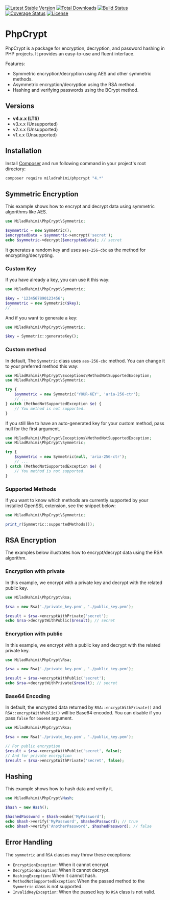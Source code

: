 [![Latest Stable Version](https://poser.pugx.org/miladrahimi/phpcrypt/v/stable)](https://packagist.org/packages/miladrahimi/phpcrypt)
[![Total Downloads](https://poser.pugx.org/miladrahimi/phpcrypt/downloads)](https://packagist.org/packages/miladrahimi/phpcrypt)
[![Build Status](https://travis-ci.org/miladrahimi/phpcrypt.svg?branch=master)](https://travis-ci.org/miladrahimi/phpcrypt)
[![Coverage Status](https://coveralls.io/repos/github/miladrahimi/phpcrypt/badge.svg?branch=master)](https://coveralls.io/github/miladrahimi/phpcrypt?branch=master)
[![License](https://poser.pugx.org/miladrahimi/phpcrypt/license)](https://packagist.org/packages/miladrahimi/phpcrypt)

# PhpCrypt

PhpCrypt is a package for encryption, decryption, and password hashing in PHP projects. It provides an easy-to-use and fluent interface.

Features:
* Symmetric encryption/decryption using AES and other symmetric methods.
* Asymmetric encryption/decryption using the RSA method.
* Hashing and verifying passwords using the BCrypt method.

## Versions

* **v4.x.x (LTS)**
* v3.x.x (Unsupported)
* v2.x.x (Unsupported)
* v1.x.x (Unsupported)

## Installation

Install [Composer](https://getcomposer.org) and run following command in your project's root directory:

```bash
composer require miladrahimi/phpcrypt "4.*"
```

## Symmetric Encryption

This example shows how to encrypt and decrypt data using symmetric algorithms like AES.

```php
use MiladRahimi\PhpCrypt\Symmetric;

$symmetric = new Symmetric();
$encryptedData = $symmetric->encrypt('secret');
echo $symmetric->decrypt($encryptedData); // secret
```

It generates a random key and uses `aes-256-cbc` as the method for encrypting/decrypting.

### Custom Key

If you have already a key, you can use it this way:

```php
use MiladRahimi\PhpCrypt\Symmetric;

$key = '1234567890123456';
$symmetric = new Symmetric($key);
// ...
```

And if you want to generate a key:

```php
use MiladRahimi\PhpCrypt\Symmetric;

$key = Symmetric::generateKey();
```

### Custom method

In default, The `Symmetric` class uses `aes-256-cbc` method. You can change it to your preferred method this way:

```php
use MiladRahimi\PhpCrypt\Exceptions\MethodNotSupportedException;
use MiladRahimi\PhpCrypt\Symmetric;

try {
    $symmetric = new Symmetric('YOUR-KEY', 'aria-256-ctr');
    // ...
} catch (MethodNotSupportedException $e) {
    // You method is not supported.
}
```

If you still like to have an auto-generated key for your custom method, pass null for the first argument.

```php
use MiladRahimi\PhpCrypt\Exceptions\MethodNotSupportedException;
use MiladRahimi\PhpCrypt\Symmetric;

try {
    $symmetric = new Symmetric(null, 'aria-256-ctr');
    // ...
} catch (MethodNotSupportedException $e) {
    // You method is not supported.
}
```

### Supported Methods

If you want to know which methods are currently supported by your installed OpenSSL extension, see the snippet below:

```php
use MiladRahimi\PhpCrypt\Symmetric;

print_r(Symmetric::supportedMethods());
```

## RSA Encryption

The examples below illustrates how to encrypt/decrypt data using the RSA algorithm.

### Encryption with private

In this example, we encrypt with a private key and decrypt with the related public key.

```php
use MiladRahimi\PhpCrypt\Rsa;

$rsa = new Rsa('./private_key.pem', './public_key.pem');

$result = $rsa->encryptWithPrivate('secret');
echo $rsa->decryptWithPublic($result); // secret
```

### Encryption with public

In this example, we encrypt with a public key and decrypt with the related private key.

```php
use MiladRahimi\PhpCrypt\Rsa;

$rsa = new Rsa('./private_key.pem', './public_key.pem');

$result = $rsa->encryptWithPublic('secret');
echo $rsa->decryptWithPrivate($result); // secret
```

### Base64 Encoding

In default, the encrypted data returned by `RSA::encryptWithPrivate()` and `RSA::encryptWithPublic()` will be Base64 encoded. You can disable if you pass `false` for `base64` argument.

```php
use MiladRahimi\PhpCrypt\Rsa;

$rsa = new Rsa('./private_key.pem', './public_key.pem');

// For public encryption
$result = $rsa->encryptWithPublic('secret', false);
// And for private encryption
$result = $rsa->encryptWithPrivate('secret', false);
```

## Hashing

This example shows how to hash data and verify it.

```php
use MiladRahimi\PhpCrypt\Hash;

$hash = new Hash();

$hashedPassword = $hash->make('MyPassword');
echo $hash->verify('MyPassword', $hashedPassword); // true
echo $hash->verify('AnotherPassword', $hashedPassword); // false
```

## Error Handling

The `symmetric` and `RSA` classes may throw these exceptions:

* `EncryptionException`: When it cannot encrypt.
* `DecryptionException`: When it cannot decrypt.
* `HashingException`: When it cannot hash.
* `MethodNotSupportedException`: When the passed method to the `Symmetric` class is not supported.
* `InvalidKeyException`: When the passed key to `RSA` class is not valid.




